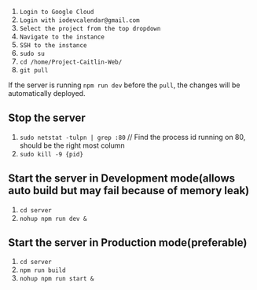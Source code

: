 1. `Login to Google Cloud`
2. `Login with iodevcalendar@gmail.com`
3. `Select the project from the top dropdown`
4. `Navigate to the instance`
5. `SSH to the instance`
6. `sudo su`
7. `cd /home/Project-Caitlin-Web/`
8. `git pull`

If the server is running `npm run dev` before the `pull`, the changes will be automatically deployed.

## Stop the server
1. `sudo netstat -tulpn | grep :80` // Find the process id running on 80, should be the right most column
2. `sudo kill -9 {pid}`

## Start the server in Development mode(allows auto build but may fail because of memory leak)
1. `cd server`
2. `nohup npm run dev &`

## Start the server in Production mode(preferable)
1. `cd server`
2. `npm run build`
3. `nohup npm run start &`
